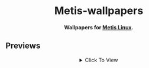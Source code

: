 <h1 align="center">Metis-wallpapers</h1> 

<h4 align="center">Wallpapers for <a href="https://www.metislinux.org">Metis Linux</a>.</h4>


## Previews

<details align="center"><summary>Click To View</summary>
  

<h4 align="center">Branding wallpapers </h4>


|Dark|Light|
|-|-|
|![image](https://github.com/metis-os/metis-wallpapers/raw/main/metis-backgrounds-branding/files/b-01-dark.png)|![image](https://github.com/metis-os/metis-wallpapers/raw/main/metis-backgrounds-branding/files/b-02-light.png)|

|Colorful|yellowish|
|-|-|
|![image](https://github.com/metis-os/metis-wallpapers/raw/main/metis-backgrounds-branding/files/b-03-dark.png)|![image](https://github.com/metis-os/metis-wallpapers/raw/main/metis-backgrounds-branding/files/b-04-yellow.png)|
  

<h4 align="center">Extra wallpapers </h4>


|cloud|realism|
|-|-|
|![image](https://github.com/metis-os/metis-wallpapers/raw/main/metis-backgrounds-extra/files/b-01-cloud.png)|![image](metis-backgrounds-extra/files/b-02-clouds_realism.png)|

|Couple_grassy|Evening-sky|
|-|-|
|![image](https://raw.githubusercontent.com/metis-os/metis-wallpapers/main/metis-backgrounds-extra/files/b-03-couple_grassy.png)|![image](https://raw.githubusercontent.com/metis-os/metis-wallpapers/main/metis-backgrounds-extra/files/b-04-evening-sky.png)|

<br>
  
  
|01|02|
|-|-|
|![image](https://raw.githubusercontent.com/metis-os/metis-wallpapers/main/metis-backgrounds-extra/files/b-05-flower.png)|![image](https://raw.githubusercontent.com/metis-os/metis-wallpapers/main/metis-backgrounds-extra/files/b-06-mountain.png)|

|03|04|
|-|-|
|![image](https://raw.githubusercontent.com/metis-os/metis-wallpapers/main/metis-backgrounds-extra/files/b-07-totoro.png)|![image](https://raw.githubusercontent.com/metis-os/metis-wallpapers/main/metis-backgrounds-extra/files/b-08-train.png)|


|05|06|
|-|-|
|![image](https://raw.githubusercontent.com/metis-os/metis-wallpapers/main/metis-backgrounds-extra/files/extra-1.jpg)|![image](https://raw.githubusercontent.com/metis-os/metis-wallpapers/main/metis-backgrounds-extra/files/extra-3.jpg)|40

|07|08|
|-|-|
|![image](https://raw.githubusercontent.com/metis-os/metis-wallpapers/main/metis-backgrounds-extra/files/extra-4.jpg)|![image](https://raw.githubusercontent.com/metis-os/metis-wallpapers/main/metis-backgrounds-extra/files/extra-5.jpg)|

|08|09|
|-|-|
|![image](https://raw.githubusercontent.com/metis-os/metis-wallpapers/main/metis-backgrounds-extra/files/extra-6.jpg)|![image](https://raw.githubusercontent.com/metis-os/metis-wallpapers/main/metis-backgrounds-extra/files/extra-7.jpg)|

|10|11|
|-|-|
|![image](https://raw.githubusercontent.com/metis-os/metis-wallpapers/main/metis-backgrounds-extra/files/extra-8.jpg)|![image](https://raw.githubusercontent.com/metis-os/metis-wallpapers/main/metis-backgrounds-extra/files/extra-9.jpg)|


|12|13|
|-|-|
|![image](https://raw.githubusercontent.com/metis-os/metis-wallpapers/main/metis-backgrounds-extra/files/extra-16.jpg)|![image](https://raw.githubusercontent.com/metis-os/metis-wallpapers/main/metis-backgrounds-extra/files/extra-11.jpg)|

|14|15|
|-|-|
|![image](https://raw.githubusercontent.com/metis-os/metis-wallpapers/main/metis-backgrounds-extra/files/extra-12.jpg)|![image](https://raw.githubusercontent.com/metis-os/metis-wallpapers/main/metis-backgrounds-extra/files/extra-13.jpg)|

|16|17|
|-|-|
|![image](https://raw.githubusercontent.com/metis-os/metis-wallpapers/main/metis-backgrounds-extra/files/extra-14.jpg)|![image](https://raw.githubusercontent.com/metis-os/metis-wallpapers/main/metis-backgrounds-extra/files/extra-15.jpg)|4


|18|19|
|-|-|
|![image](https://raw.githubusercontent.com/metis-os/metis-wallpapers/main/metis-backgrounds-extra/files/extra-14.jpg)|![image](https://raw.githubusercontent.com/metis-os/metis-wallpapers/main/metis-backgrounds-extra/files/extra-15.jpg)|


|20|21|
|-|-|
|![image](https://raw.githubusercontent.com/metis-os/metis-wallpapers/main/metis-backgrounds-extra/files/extra-17.jpg)|![image](https://raw.githubusercontent.com/metis-os/metis-wallpapers/main/metis-backgrounds-extra/files/extra-15.jpg)|


|22|23|
|-|-|
|![image](https://raw.githubusercontent.com/metis-os/metis-wallpapers/main/metis-backgrounds-extra/files/extra-18.jpg)|![image](https://raw.githubusercontent.com/metis-os/metis-wallpapers/main/metis-backgrounds-extra/files/extra-19.jpg)|


|24|25|
|-|-|
|![image](https://raw.githubusercontent.com/metis-os/metis-wallpapers/main/metis-backgrounds-extra/files/extra-20.jpg)|![image](https://raw.githubusercontent.com/metis-os/metis-wallpapers/main/metis-backgrounds-extra/files/extra-21.jpg)|


